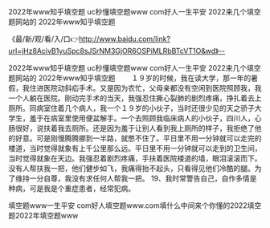 2022年www知乎填空题
uc秒懂填空题www com好人一生平安
2022来几个填空题网站的
2022年www知乎填空题


《最/新/观/看/入/口👉http://www.baidu.com/link?url=jHz8AcivB1yuSpc8sJSrNM3GjOR6OSPiMLRbBTcVT1O&wd》--

2022年www知乎填空题
uc秒懂填空题www com好人一生平安
2022来几个填空题网站的
2022年www知乎填空题
　　１９岁的时候，我在读大学，那一年的暑假，我住进医院动斜疝手术。又是因为农忙，父母亲都没有空闲到医院照顾我，我一个人躺在医院。刚动完手术的当天，我强忍住撕心裂肺的剧烈疼痛，挣扎着去上厕所。同病室住着几个病人，我一个１９岁的小伙子，当时还很少见的天之骄子大学生，羞于在病室里使用便盆解手。一个去照顾我临床病人的小伙子，四川人，心肠很好，说扶着我去厕所。还是因为羞于让别人看到我上厕所的样子，我拒绝了他的好意。可是刚慢腾腾挪到一半路，就憋不住了。平日里不用一分钟就可以走完的楼道，当时觉得就象有上千公里那么远。平日里不用一分钟就可以走到的卫生间，当时觉得就象在天边。我强忍着剧烈疼痛，手扶着医院楼道的墙，眼泪滚滚而下。没有人帮扶我一把，他们健步如飞，我痛得抬不起头，只看得见他们冷酷的腿。为了维持一分自尊，我没有求任何人帮我一把。
	19、我时常警告自己，自作多情是种病，可是我是个重症患者，经常犯病。





填空题www一生平安 com好人填空题www.com填什么中间来个你懂的2022填空题2022年填空题www
